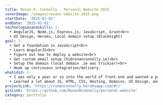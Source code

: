 ```yaml
---
title: Ronan D. Connolly - Personal Website 2015
coverImage: /images/ronanc-website-2015.png
startDate: '2015-01-01'
endDate: '2015-01-01'
technologiesandskills: |-
  • AngularJS, Node.js, Express.js, JavaScript, Grunt<br>
  • UI Design, Heroku, Local domain setup (Blacknight)
goal: |-
  • Get a foundation in JavaScript<br>
  • Learn AngularJS<br>
  • Figure out how to deploy a website<br>
  • Get custom email setup (hi@ronanconnolly.ie)<br>
  • Setup the domain (local domain .ie was trickier)<br>
  • Hook up continuous integration/delivery.
whatidid: |-
  • I was only a year or so into the world of front-end and wanted a project to push me to learn quickly.<br>
  • Learned a lot about JS, HTML, CSS, Hosting, Domains, UI Design, and AngularJS.
projectLink: 'https://ronanconnolly.herokuapp.com/#!/'
gitLink: 'https://github.com/RonanDConnolly/personal-website'
category: portfolio
---
```

